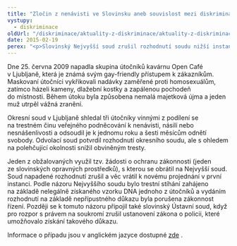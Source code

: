 ```yaml
---
title: "Zločin z nenávisti ve Slovinsku aneb souvislost mezi diskriminací a ochranou citlivých údajů"
vystupy:
  - diskriminace
oldUrl: "/diskriminace/aktuality-z-diskriminace/aktuality-z-diskriminace-2015/zlocin-z-nenavisti-ve-slovinsku-aneb-souvislost-mezi-diskriminaci-a-ochranou-citlivych-udaju/"
date: 2015-02-19
perex: "<p>Slovinský Nejvyšší soud zrušil rozhodnutí soudu nižší instance, kterým byli odsouzeni obžalovaní v případě trestného činu s homofobním podtextem.</p>"
---
```


<!-- imported from the old website -->

<p class="align-blok">Dne 25. června 2009 napadla skupina útočníků kavárnu Open Café v Ljubljaně, která je známá svým gay-friendly přístupem k zákazníkům. Maskovaní útočníci vykřikovali nadávky zaměřené proti homosexuálům, zatímco házeli kameny, dlažební kostky a zapálenou pochodeň do místnosti. Během útoku byla způsobena nemalá majetková újma a jeden muž utrpěl vážná zranění.</p><p class="align-blok">Okresní soud v Ljubljaně shledal tři útočníky vinnými z podílení se na trestném činu veřejného podněcování k nenávisti, násilí nebo nesnášenlivosti a odsoudil je k jednomu roku a šesti měsícům odnětí svobody. Odvolací soud potvrdil rozhodnutí okresního soudu, ale s ohledem na polehčující okolnosti snížil obviněným tresty.</p><p class="align-blok">Jeden z obžalovaných využil tzv. žádosti o ochranu zákonnosti (jeden ze slovinských opravných prostředků), s kterou se obrátil na Nejvyšší soud. Soud napadené rozhodnutí zrušil a věc vrátil k novému projednání v první instanci. Podle názoru Nejvyššího soudu bylo trestní stíhání zahájeno na základě nelegálně získaného vzorku DNA jednoho z útočníků a vydáním rozhodnutí na základě nepřípustného důkazu byla porušena zákonnost řízení. Později se k tomuto názoru připojil také slovinský Ústavní soud, když pro rozpor s právem na soukromí zrušil ustanovení zákona o policii, které umožňovalo získání takového důkazu.</p><p class="align-blok">Informace o případu jsou v anglickém jazyce dostupné <a title="Otevření do nového okna" href="http://www.non-discrimination.net/content/media/SI-43-Supreme%20Court%20quashes%20a%20decision%20on%20a%20homophobic%20crime%20case.pdf" target="_blank">zde</a> .</p>
